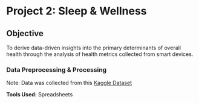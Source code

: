 # Project 2: Sleep & Wellness

## Objective

To derive data-driven insights into the primary determinants of overall health through the analysis of health metrics collected from smart devices.

### **Data Preprocessing & Processing**

Note: Data was collected from this [Kaggle Dataset](https://www.kaggle.com/datasets/uom190346a/sleep-health-and-lifestyle-dataset)

**Tools Used:** Spreadsheets



